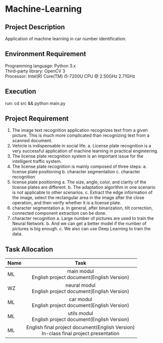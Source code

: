 # Machine-Learning
## Project Description
Application of machine learning in car number identification.

## Environment Requirement
Programming language: Python 3.x<br> 
Third-party library: OpenCV 3<br> 
Processor: Intel(R) Core(TM) i5-7200U CPU @ 2.50GHz 2.71GHz 


## 	Execution
run: cd src && python main.py

## Project Requirement
1.	The image text recognition application recognizes text from a given picture. This is much more complicated than recognizing text from a scanned document.
2.	Vehicle is indispensable in social life.
a.	License plate recognition is a very successful application of machine learning in practical engineering.
3.	The license plate recognition system is an important issue for the intelligent traffic system.
4.	The license plate recognition is mainly composed of three steps:
a.	license plate positioning
b.	character segmentation 
c.	character recognition
5.	license plate positioning
a.	The size, angle, color, and clarity of the license plates are different.
b.	The adaptation algorithm in one scenario is not applicable to other scenarios.
c.	Extract the edge information of the image, select the rectangular area in the image after the close operation, and then verify whether it is a license plate.
6.	character segmentation
a.	In general, after binarization, tilt correction, connected component extraction can be done.
7.	character recognition
a.	Large number of pictures are used to train the Neural Network.
b.	And we can get a better model if the number of pictures is big enough.
c.	We also can use Deep Learning to train the data.

## Task Allocation

|Name|Task|
|--|:--:|
|ML|main modul<br> English project document(English Version)|
|WZ|neural modul<br> English project document(English Version)|
|ML|car modul<br> English project document(English Version)|
|ML|utils modul<br> English project document(English Version)|
|ML|English final project document(English Version)<br> In-class final project presentation|
